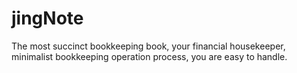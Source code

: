 # jingNote
The most succinct bookkeeping book, your financial housekeeper, minimalist bookkeeping operation process, you are easy to handle.
